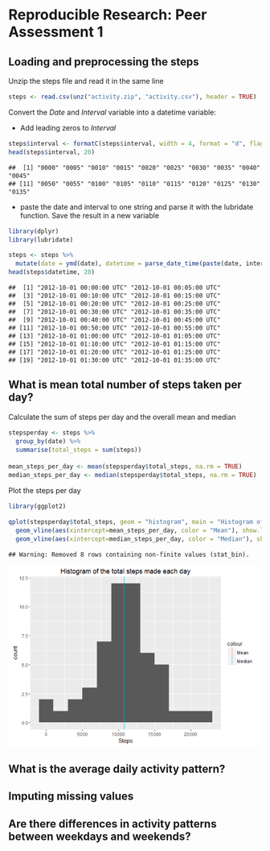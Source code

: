 # Reproducible Research: Peer Assessment 1


## Loading and preprocessing the steps
Unzip the steps file and read it in the same line

```r
steps <- read.csv(unz("activity.zip", "activity.csv"), header = TRUE)
```

Convert the *Date* and *Interval* variable into a datetime variable:  

- Add leading zeros to *Interval* 


```r
steps$interval <- formatC(steps$interval, width = 4, format = "d", flag = "0")
head(steps$interval, 20)
```

```
##  [1] "0000" "0005" "0010" "0015" "0020" "0025" "0030" "0035" "0040" "0045"
## [11] "0050" "0055" "0100" "0105" "0110" "0115" "0120" "0125" "0130" "0135"
```

- paste the date and interval to one string and parse it with the lubridate function. Save the result in a new variable


```r
library(dplyr)
library(lubridate)
```

```r
steps <- steps %>%
  mutate(date = ymd(date), datetime = parse_date_time(paste(date, interval, sep = " "), orders = "ymd hm"))
head(steps$datetime, 20)
```

```
##  [1] "2012-10-01 00:00:00 UTC" "2012-10-01 00:05:00 UTC"
##  [3] "2012-10-01 00:10:00 UTC" "2012-10-01 00:15:00 UTC"
##  [5] "2012-10-01 00:20:00 UTC" "2012-10-01 00:25:00 UTC"
##  [7] "2012-10-01 00:30:00 UTC" "2012-10-01 00:35:00 UTC"
##  [9] "2012-10-01 00:40:00 UTC" "2012-10-01 00:45:00 UTC"
## [11] "2012-10-01 00:50:00 UTC" "2012-10-01 00:55:00 UTC"
## [13] "2012-10-01 01:00:00 UTC" "2012-10-01 01:05:00 UTC"
## [15] "2012-10-01 01:10:00 UTC" "2012-10-01 01:15:00 UTC"
## [17] "2012-10-01 01:20:00 UTC" "2012-10-01 01:25:00 UTC"
## [19] "2012-10-01 01:30:00 UTC" "2012-10-01 01:35:00 UTC"
```

## What is mean total number of steps taken per day?
Calculate the sum of steps per day and the overall mean and median

```r
stepsperday <- steps %>%
  group_by(date) %>%
  summarise(total_steps = sum(steps))

mean_steps_per_day <- mean(stepsperday$total_steps, na.rm = TRUE)
median_steps_per_day <- median(stepsperday$total_steps, na.rm = TRUE)
```
Plot the steps per day

```r
library(ggplot2)
```

```r
qplot(stepsperday$total_steps, geom = "histogram", main = "Histogram of the total steps made each day", xlab = "Steps", binwidth = 2000) +
  geom_vline(aes(xintercept=mean_steps_per_day, color = "Mean"), show.legend = TRUE) +
  geom_vline(aes(xintercept=median_steps_per_day, color = "Median"), show.legend = TRUE)
```

```
## Warning: Removed 8 rows containing non-finite values (stat_bin).
```

![](PA1_template_files/figure-html/unnamed-chunk-3-1.png)<!-- -->



## What is the average daily activity pattern?



## Imputing missing values



## Are there differences in activity patterns between weekdays and weekends?
